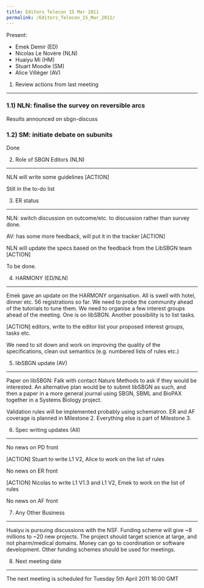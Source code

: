 ```yaml
---
title: Editors Telecon 15 Mar 2011
permalink: /Editors_Telecon_15_Mar_2011/
---
```


Present:

-   Emek Demir (ED)
-   Nicolas Le Novère (NLN)
-   Huaiyu Mi (HM)
-   Stuart Moodie (SM)
-   Alice Villéger (AV)

1) Review actions from last meeting
-----------------------------------

### 1.1) NLN: finalise the survey on reversible arcs

Results announced on sbgn-discuss

### 1.2) SM: initiate debate on subunits

Done

2) Role of SBGN Editors (NLN)
-----------------------------

NLN will write some guidelines \[ACTION\]

Still in the to-do list

3) ER status
------------

NLN: switch discussion on outcome/etc. to discussion rather than survey done.

AV: has some more feedback, will put it in the tracker \[ACTION\]

NLN will update the specs based on the feedback from the LibSBGN team \[ACTION\]

To be done.

4) HARMONY (ED/NLN)
-------------------

Emek gave an update on the HARMONY organisation. All is swell with hotel, dinner etc. 56 registrations so far. We need to probe the community ahead of the tutorials to tune them. We need to organise a few interest groups ahead of the meeting. One is on libSBGN. Another possibility is to list tasks.

\[ACTION\] editors, write to the editor list your proposed interest groups, tasks etc.

We need to sit down and work on improving the quality of the specifications, clean out semantics (e.g. numbered lists of rules etc.)

5) libSBGN update (AV)
----------------------

Paper on libSBGN: Falk with contact Nature Methods to ask if they would be interested. An alternative plan would be to submit libSBGN as such, and then a paper in a more general journal using SBGN, SBML and BioPAX together in a Systems Biology project.

Validation rules will be implemented probably using schematron. ER and AF coverage is planned in Milestone 2. Everything else is part of Milestone 3.

6) Spec writing updates (All)
-----------------------------

No news on PD front

\[ACTION\] Stuart to write L1 V2, Alice to work on the list of rules

No news on ER front

\[ACTION\] Nicolas to write L1 V1.3 and L1 V2, Emek to work on the list of rules

No news on AF front

7) Any Other Business
---------------------

Huaiyu is pursuing discussions with the NSF. Funding scheme will give ~8 millions to ~20 new projects. The project should target science at large, and not pharm/medical domains. Money can go to coordination or software development. Other funding schemes should be used for meetings.

8) Next meeting date
--------------------

The next meeting is scheduled for Tuesday 5th April 2011 16:00 GMT